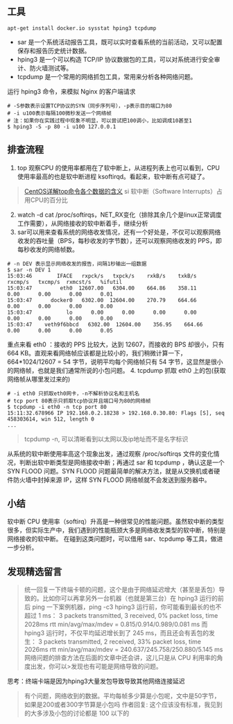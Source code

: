 ## 工具
```
apt-get install docker.io sysstat hping3 tcpdump
```
* sar 是一个系统活动报告工具，既可以实时查看系统的当前活动，又可以配置保存和报告历史统计数据。
* hping3 是一个可以构造 TCP/IP 协议数据包的工具，可以对系统进行安全审计、防火墙测试等。
* tcpdump 是一个常用的网络抓包工具，常用来分析各种网络问题。

运行 hping3 命令，来模拟 Nginx 的客户端请求
```
# -S参数表示设置TCP协议的SYN（同步序列号），-p表示目的端口为80
# -i u100表示每隔100微秒发送一个网络帧
# 注：如果你在实践过程中现象不明显，可以尝试把100调小，比如调成10甚至1
$ hping3 -S -p 80 -i u100 127.0.0.1
```
## 排查流程
1. top 观察CPU 的使用率都用在了软中断上，从进程列表上也可以看到，CPU 使用率最高的也是软中断进程 ksoftirqd。看起来，软中断有点可疑了。
>[CentOS详解top命令各个数据的含义](https://www.cnblogs.com/ronli/p/centos-top.html)
>si 软中断（Software Interrupts）占用CPU的百分比
2. watch -d cat /proc/softirqs，NET_RX变化（排除其余几个是linux正常调度工作需要），从网络接收的软中断着手，继续分析
3. sar可以用来查看系统的网络收发情况，还有一个好处是，不仅可以观察网络收发的吞吐量（BPS，每秒收发的字节数），还可以观察网络收发的 PPS，即每秒收发的网络帧数。

```
# -n DEV 表示显示网络收发的报告，间隔1秒输出一组数据
$ sar -n DEV 1
15:03:46        IFACE   rxpck/s   txpck/s    rxkB/s    txkB/s   rxcmp/s   txcmp/s  rxmcst/s   %ifutil
15:03:47         eth0  12607.00   6304.00    664.86    358.11      0.00      0.00      0.00      0.01
15:03:47      docker0   6302.00  12604.00    270.79    664.66      0.00      0.00      0.00      0.00
15:03:47           lo      0.00      0.00      0.00      0.00      0.00      0.00      0.00      0.00
15:03:47    veth9f6bbcd   6302.00  12604.00    356.95    664.66      0.00      0.00      0.00      0.05
```

重点来看 eth0 ：接收的 PPS 比较大，达到 12607，而接收的 BPS 却很小，只有 664 KB。直观来看网络帧应该都是比较小的，我们稍微计算一下，664*1024/12607 = 54 字节，说明平均每个网络帧只有 54 字节，这显然是很小的网络帧，也就是我们通常所说的小包问题。
4. tcpdump 抓取 eth0 上的包(获取网络帧从哪里发过来的)
```
# -i eth0 只抓取eth0网卡，-n不解析协议名和主机名
# tcp port 80表示只抓取tcp协议并且端口号为80的网络帧
$ tcpdump -i eth0 -n tcp port 80
15:11:32.678966 IP 192.168.0.2.18238 > 192.168.0.30.80: Flags [S], seq 458303614, win 512, length 0
...
```
>tcpdump -n, 可以清晰看到以太网以及ip地址而不是名字标识

从系统的软中断使用率高这个现象出发，通过观察 /proc/softirqs 文件的变化情况，判断出软中断类型是网络接收中断；再通过 sar 和 tcpdump ，确认这是一个 SYN FLOOD 问题。SYN FLOOD 问题最简单的解决方法，就是从交换机或者硬件防火墙中封掉来源 IP，这样 SYN FLOOD 网络帧就不会发送到服务器中。

## 小结
软中断 CPU 使用率（softirq）升高是一种很常见的性能问题。虽然软中断的类型很多，但实际生产中，我们遇到的性能瓶颈大多是网络收发类型的软中断，特别是网络接收的软中断。
在碰到这类问题时，可以借用 sar、tcpdump 等工具，做进一步分析。

## 发现精选留言
>统一回复一下终端卡顿的问题，这个是由于网络延迟增大（甚至是丢包）导致的。比如你可以再拿另外一台机器（也就是第三台）在 hping3 运行的前后 ping 一下案例机器，ping -c3 <ip>
>hping3 运行前，你可能看到最长的也不超过 1 ms：
>3 packets transmitted, 3 received, 0% packet loss, time 2028ms
>rtt min/avg/max/mdev = 0.815/0.914/0.989/0.081 ms
>而 hping3 运行时，不仅平均延迟增长到了 245 ms，而且还会有丢包的发生：
>3 packets transmitted, 2 received, 33% packet loss, time 2026ms
>rtt min/avg/max/mdev = 240.637/245.758/250.880/5.145 ms
>网络问题的排查方法在后面的文章中还会讲，这儿只是从 CPU 利用率的角度出发，你可以>发现也有可能是网络导致的问题。

思考：终端卡端是因为hping3大量发包导致导致其他网络连接延迟

>有个问题，网络收到的数据。平均每帧多少算是小包呢，文中是50字节，如果是200或者300字节算是小包吗
作者回复: 这个应该没有标准，我见到的大多涉及小包的讨论都是 100 以下的
